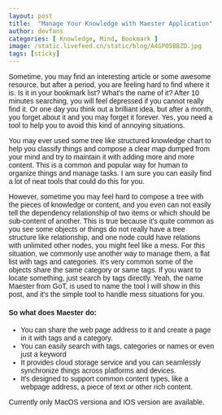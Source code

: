 ```yaml
---
layout: post
title:  "Manage Your Knowledge with Maester Application"
author: devfans
categories: [ Knowledge, Mind, Bookmark ]
image: /static.livefeed.cn/static/blog/A4GPO5BBZD.jpg
tags: [sticky]
---
```


Sometime, you may find an interesting article or some awesome resource, but after a period, you are feeling hard to find where it is. Is it in your bookmark list? What's the name of it? After 10 minutes searching, you will feel depressed if you cannot really find it. Or one day you think out a brilliant idea, but after a month, you forget about it and you may forget it forever. Yes, you need a tool to help you to avoid this kind of annoying situations.

You may ever used some tree like structured knowledge chart to help you classify things and compose a clear map dumped from your mind and try to maintain it with adding more and more content. This is a common and popular way for human to organize things and manage tasks. I am sure you can easily find a lot of neat tools that could do this for you. 

However, sometime you may feel hard to compose a tree with the pieces of knowledge or content, and you even can not easily tell the dependency relationship of two items or which should be sub-content of another. This is true because it's quite common as you see some objects or things do not really have a tree structure like relationship, and one node could have relations with unlimited other nodes, you might feel like a mess. For this situation, we commonly use another way to manage them, a flat list with tags and categories. It's very common some of the objects share the same category or same tags. If you want to locate something, just search by tags directly. Yeah, the name Maester from GoT, is used to name the tool I will show in this post, and it's the simple tool to handle mess situations for you.

#### So what does Maester do:

- You can share the web page address to it and create a page in it with tags and a category.
- You can easily search with tags, categories or names or even just a keyword
- It provides cloud storage service and you can seamlessly synchronize things across platforms and devices.
- It's designed to support common content types, like a webpage address, a piece of text or other rich content.

Currently only MacOS versiona and IOS version are available.

<link rel="stylesheet" href="https://cdn.staticfile.org/flickity/2.0.0/flickity.min.css">
<script src="https://cdn.staticfile.org/flickity/2.0.0/flickity.pkgd.min.js"></script>
<!-- JavaScript -->

<style>
/* external css: flickity.css */

* { box-sizing: border-box; }

body { font-family: sans-serif; }
.main-carousel {
  width: 50%;
  margin: 0 auto;
}
.carousel {
}

.carousel-cell {
  width: 100%;
  /*height: 400px;*/
  margin-right: 10px;
  /*background: #333;*/
}

.carousel-cell-image {
  display: block;
  /*max-height: 100%;*/
  margin: 0 auto;
  width: 100%;
  opacity: 0;
  -webkit-transition: opacity 0.4s;
          transition: opacity 0.4s;
}

/* fade in lazy loaded image */
.carousel-cell-image.flickity-lazyloaded,
.carousel-cell-image.flickity-lazyerror {
  opacity: 1;
}
</style>
<p>
<div class="main-carousel" style="width: 100%" data-flickity='{ "cellAlign": "left", "contain": true, "lazyLoad": true }' js-flickity>
  <div class="carousel-cell">
    <img class="carousel-cell-image" data-flickity-lazyload="https://static.livefeed.cn/static/blog/maester/maester_mac_0.png" alt="Maester mac 0" />
  </div>
  <div class="carousel-cell">
    <img class="carousel-cell-image" data-flickity-lazyload="https://static.livefeed.cn/static/blog/maester/maester_mac_1.png" alt="Maester mac 1" />
  </div>
  <div class="carousel-cell">
    <img class="carousel-cell-image" data-flickity-lazyload="https://static.livefeed.cn/static/blog/maester/maester_mac_2.png" alt="Maester mac 2" />
  </div>
</div>
</p>


<p>
<div class="main-carousel" data-flickity='{ "cellAlign": "left", "contain": true, "lazyLoad": true }' js-flickity>
  <div class="carousel-cell">
    <img class="carousel-cell-image" data-flickity-lazyload="https://static.livefeed.cn/static/blog/maester/maester_ios_0.png" alt="Maester ios 0" />
  </div>
  <div class="carousel-cell">
    <img class="carousel-cell-image" data-flickity-lazyload="https://static.livefeed.cn/static/blog/maester/maester_ios_1.png" alt="Maester ios 1" />
  </div>
  <div class="carousel-cell">
    <img class="carousel-cell-image" data-flickity-lazyload="https://static.livefeed.cn/static/blog/maester/maester_ios_2.png" alt="Maester ios 2" />
  </div>
  <div class="carousel-cell">
    <img class="carousel-cell-image" data-flickity-lazyload="https://static.livefeed.cn/static/blog/maester/maester_ios_3.png" alt="Maester ios 3" />
  </div>
  <div class="carousel-cell">
    <img class="carousel-cell-image" data-flickity-lazyload="https://static.livefeed.cn/static/blog/maester/maester_ios_4.png" alt="Maester ios 4" />
  </div>
</div>
</p>


